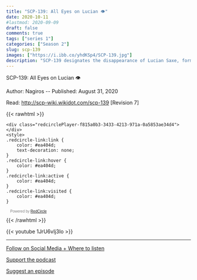 ```yaml
---
title: "SCP-139: All Eyes on Lucian 👁"
date: 2020-10-11
#lastmod: 2020-09-09
draft: false
comments: true
tags: ["series 1"]
categories: ["Season 2"]
slug: scp-139
images: ["https://i.ibb.co/yhdKSp4/SCP-139.jpg"]
description: "SCP-139 designates the disappearance of Lucian Saxe, formerly a Foundation-employed security specialist. Saxe had, until SCP-139's occurrence, acted as a consultant for Site-97 on the matter of esoteric reanimation methodology."
---
```


SCP-139: All Eyes on Lucian 👁

Author: Nagiros --
Published: August 31, 2020

Read: http://scp-wiki.wikidot.com/scp-139 [Revision 7]

{{< rawhtml >}}
<script async defer onload="redcircleIframe();" src="https://api.podcache.net/embedded-player/sh/63705181-2bd5-4fc1-a869-6f5b27226efa/ep/f815a0b3-3433-4213-971a-0a5853ae34d4"></script>
    <div class="redcirclePlayer-f815a0b3-3433-4213-971a-0a5853ae34d4"></div>
    <style>
    .redcircle-link:link {
        color: #ea404d;
        text-decoration: none;
    }
    .redcircle-link:hover {
        color: #ea404d;
    }
    .redcircle-link:active {
        color: #ea404d;
    }
    .redcircle-link:visited {
        color: #ea404d;
    }
</style>
<p style="margin-top:3px;margin-left:11px;font-family: sans-serif;font-size: 10px; color: gray;">Powered by <a class="redcircle-link" href="https://redcircle.com?utm_source=rc_embedded_player&utm_medium=web&utm_campaign=embedded_v1">RedCircle</a></p>
{{< /rawhtml >}}

{{< youtube 1JrU6vIj3Io >}}

---

[Follow on Social Media + Where to listen](/links)

[Support the podcast](/support)

[Suggest an episode](/suggest)
